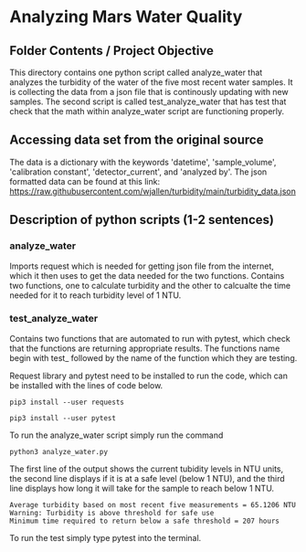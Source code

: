# Analyzing Mars Water Quality


## Folder Contents / Project Objective

This directory contains one python script called analyze_water that analyzes the turbidity of the water of the five most recent water samples. It is collecting the data from a json file that is continously updating with new samples. The second script is called test_analyze_water that has test that check that the math within analyze_water script are functioning properly. 

## Accessing data set from the original source

The data is a dictionary with the keywords 'datetime', 'sample_volume', 'calibration constant', 'detector_current', and 'analyzed by'. The json formatted data can be found at this link: https://raw.githubusercontent.com/wjallen/turbidity/main/turbidity_data.json

## Description of python scripts (1-2 sentences)

### analyze_water

Imports request which is needed for getting json file from the internet, which it then uses to get the data needed for the two functions. Contains two functions, one to calculate turbidity and the other to calcualte the time needed for it to reach turbidity level of 1 NTU.

### test_analyze_water

Contains two functions that are automated to run with pytest, which check that the functions are returning appropriate results. The functions name begin with test_ followed by the name of the function which  they are testing.  


Request library and pytest need to be installed to run the code, which can be installed with the lines of code below.

```
pip3 install --user requests

pip3 install --user pytest

```
To run the analyze_water script simply run the command
```
python3 analyze_water.py
```
The first line of the output shows the current tubidity levels in NTU units, the second line displays if it is at a safe level (below 1 NTU), and the third line displays how long it will take for the sample to reach below 1 NTU.

```
Average turbidity based on most recent five measurements = 65.1206 NTU
Warning: Turbidity is above threshold for safe use
Minimum time required to return below a safe threshold = 207 hours
```
To run the test simply type pytest into the terminal.
